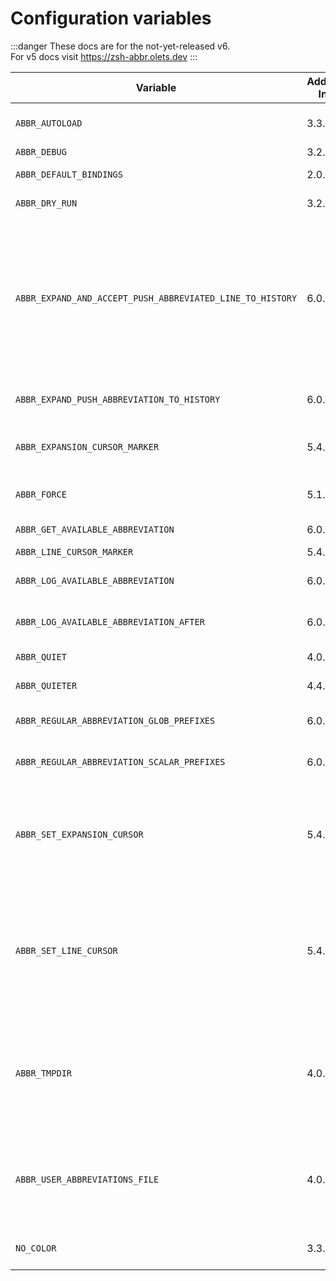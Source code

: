 # Configuration variables

:::danger
These docs are for the not-yet-released v6.  
For v5 docs visit <https://zsh-abbr.olets.dev>
:::

Variable | Added In | Type | <div style="width: 300px">Use</div> | Default | Limitations
---|---|---|---|---|---
`ABBR_AUTOLOAD` | <Badge type="info">3.3.2</Badge> | integer | If non-zero, automatically account for updates to the user abbreviations file (read [Storage and manual editing](#storage-and-manual-editing)) | 1
`ABBR_DEBUG` | <Badge type="info">3.2.0</Badge> | integer | If non-zero, print debugging messages | 0
`ABBR_DEFAULT_BINDINGS` | <Badge type="info">2.0.0</Badge> | integer | If non-zero, add the default bindings (read [Widgets&nbsp;and&nbsp;key&nbsp;bindings](#widgets-and-key-bindings)) | 1
`ABBR_DRY_RUN` | <Badge type="info">3.2.0</Badge> | integer | If non-zero, use dry run mode without passing `--dry-run` | 0
`ABBR_EXPAND_AND_ACCEPT_PUSH_ABBREVIATED_LINE_TO_HISTORY` | <Badge type="warning">6.0.0</Badge> | integer | If non-zero, when `abbr-expand-and-accept` expands an abbreviation it adds one or two entries to the shell history, before the accepted line's history entry. If `ABBR_EXPAND_PUSH_ABBREVIATION_TO_HISTORY` is zero, one history entry is added: the line before it expanded. If `ABBR_EXPAND_PUSH_ABBREVIATION_TO_HISTORY` is non-zero the abbreviation is added to the shell history _and_, if there was more on the unexpanded line that just the abbreviation, the unexpanded line is added as a separate history entry. | 0
`ABBR_EXPAND_PUSH_ABBREVIATION_TO_HISTORY` | <Badge type="warning">6.0.0</Badge> | integer | If non-zero, when `abbr-expand` expands an abbreviation it also adds the abbreviation to the shell history | 0
`ABBR_EXPANSION_CURSOR_MARKER` | <Badge type="info">5.4.0</Badge> |string | Read `ABBR_SET_EXPANSION_CURSOR` in this table | `$ABBR_LINE_CURSOR_MARKER` | Cannot contain `^`. Read [issue #140](https://github.com/olets/zsh-abbr/issues/140).
`ABBR_FORCE` | <Badge type="info">5.1.0</Badge> | integer | If non-zero, use force mode without passing `--force` (read [Usage&nbsp;>&nbsp;Commands&nbsp;>&nbsp;`add`](/commands.html#add)) | 0
`ABBR_GET_AVAILABLE_ABBREVIATION` | <Badge type="warning">6.0.0</Badge> | integer | If non-zero, check whether you could have used an abbreviation | 0
`ABBR_LINE_CURSOR_MARKER` | <Badge type="info">5.4.0</Badge> | string | Read `ABBR_SET_LINE_CURSOR` in this table | `%`
`ABBR_LOG_AVAILABLE_ABBREVIATION` | <Badge type="warning">6.0.0</Badge> | integer | If non-zero, log the abbreviation you could have used (you'll want to toggle `ABBR_GET_AVAILABLE_ABBREVIATION` on, too) | 0
`ABBR_LOG_AVAILABLE_ABBREVIATION_AFTER` | <Badge type="warning">6.0.0</Badge> | integer | If non-zero, `ABBR_LOG_AVAILABLE_ABBREVIATION` output is logged _after_ the command output | 0
`ABBR_QUIET` | <Badge type="info">4.0.0</Badge> | integer | If non-zero, use quiet mode without passing `--quiet` | 0
`ABBR_QUIETER` | <Badge type="info">4.4.0</Badge> | integer | If non-zero, use quieter mode without passing `--quieter` | 0
`ABBR_REGULAR_ABBREVIATION_GLOB_PREFIXES` | <Badge type="warning">6.0.0</Badge> | array | Glob prefixes. One or more prefixes can go in front of a regular abbreviation, and it will still expand. | `( ' ' )`
`ABBR_REGULAR_ABBREVIATION_SCALAR_PREFIXES` | <Badge type="warning">6.0.0</Badge> | array | Scalar prefixes. One or more prefixes can go in front of a regular abbreviation, and it will still expand. | `( 'sudo ' )`
`ABBR_SET_EXPANSION_CURSOR` | <Badge type="info">5.4.0</Badge> | integer | If non-zero and the expansion includes `ABBR_EXPANSION_CURSOR_MARKER`, `abbr-expand` will replace the expansion's first instance of `ABBR_EXPANSION_CURSOR_MARKER` with the cursor, and `abbr-expand-and-insert`'s bound key will not be inserted at the end of the expansion (read also [Widgets and key bindings](#widgets-and-key-bindings)) | 0
`ABBR_SET_LINE_CURSOR` | <Badge type="info">5.4.0</Badge> | integer | If non-zero and `abbr-expand` didn't place the cursor (because the `ABBR_SET_EXPANSION_CURSOR` is zero or the expansion did not include `ABBR_EXPANSION_CURSOR_MARKER`), `abbr-expand-and-insert` will replace the line's first instance of `ABBR_LINE_CURSOR_MARKER` with the cursor instead of inserting its bound key at the end of the expansion (read also [Widgets and key bindings](#widgets-and-key-bindings)) | 0
`ABBR_TMPDIR` | <Badge type="info">4.0.0</Badge> | String | Path to the directory temporary files are stored in. | `${${TMPDIR:-/tmp}%/}/zsh-abbr/` for users without privileges,<br>`${${TMPDIR:-/tmp}%/}/zsh-abbr/` for users with privileges (e.g. `su`)<br><br> If changing this, you may want to delete the default directory.<br>As of v5.7.0, custom values for this variable do not have to end in `/`.
`ABBR_USER_ABBREVIATIONS_FILE` | <Badge type="info">4.0.0</Badge> | String | Path to the file user abbreviation are stored in (read [Storage and manual editing](#storage-and-manual-editing)) | `${XDG_CONFIG_HOME:-$HOME/.config}/zsh-abbr/user-abbreviations` <br><br> with legacy support for using `${XDG_CONFIG_HOME:-$HOME/.config}/zsh/abbreviations` instead if a file exists at that path <br><br> If changing this, you may want to delete the default file.
`NO_COLOR` | <Badge type="info">3.3.3</Badge> | mixed | If set (to any value or no value at all) abbr will not use color in its output. Learn more at <https://no-color.org/>.

